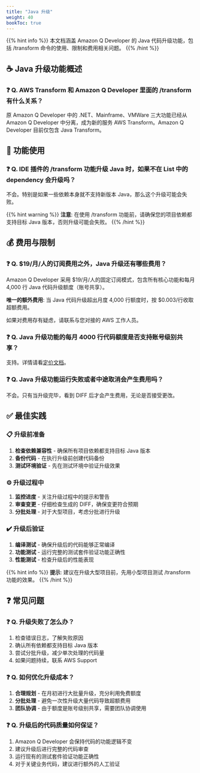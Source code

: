 ```yaml
---
title: "Java 升级"
weight: 40
bookToc: true
---
```


{{% hint info %}}
本文档涵盖 Amazon Q Developer 的 Java 代码升级功能，包括 /transform 命令的使用、限制和费用相关问题。
{{% /hint %}}

## **☕ Java 升级功能概述**

### **❓ Q. AWS Transform 和 Amazon Q Developer 里面的 /transform 有什么关系？**

原 Amazon Q Developer 中的 .NET、Mainframe、VMWare 三大功能已经从 Amazon Q Developer 中分离，成为新的服务 AWS Transform。Amazon Q Developer 目前仅包含 Java Transform。

## **🔧 功能使用**

### **❓ Q. IDE 插件的 /transform 功能升级 Java 时，如果不在 List 中的 dependency 会升级吗？**

不会。特别是如果一些依赖本身就不支持新版本 Java，那么这个升级可能会失败。

{{% hint warning %}}
**注意**: 在使用 /transform 功能前，请确保您的项目依赖都支持目标 Java 版本，否则升级可能会失败。
{{% /hint %}}

## **💰 费用与限制**

### **❓ Q. $19/月/人的订阅费用之外，Java 升级还有哪些费用？**

Amazon Q Developer 采用 $19/月/人的固定订阅模式，包含所有核心功能和每月 4,000 行 Java 代码升级额度（账号共享）。

**唯一的额外费用**: 当 Java 代码升级超出月度 4,000 行额度时，按 $0.003/行收取超额费用。

如果对费用存有疑虑，请联系与您对接的 AWS 工作人员。

### **❓ Q. Java 升级功能的每月 4000 行代码额度是否支持账号级别共享？**

支持。详情请看[定价文档](https://aws.amazon.com/q/developer/pricing/)。

### **❓ Q. Java 升级功能运行失败或者中途取消会产生费用吗？**

不会。只有当升级完毕，看到 DIFF 后才会产生费用，无论是否接受更改。

## **✅ 最佳实践**

### **📋 升级前准备**

1. **检查依赖兼容性** - 确保所有项目依赖都支持目标 Java 版本
2. **备份代码** - 在执行升级前创建代码备份
3. **测试环境验证** - 先在测试环境中验证升级效果

### **⚙️ 升级过程中**

1. **监控进度** - 关注升级过程中的提示和警告
2. **审查变更** - 仔细检查生成的 DIFF，确保变更符合预期
3. **分批处理** - 对于大型项目，考虑分批进行升级

### **✔️ 升级后验证**

1. **编译测试** - 确保升级后的代码能够正常编译
2. **功能测试** - 运行完整的测试套件验证功能正确性
3. **性能测试** - 检查升级后的性能表现

{{% hint info %}}
**提示**: 建议在升级大型项目前，先用小型项目测试 /transform 功能的效果。
{{% /hint %}}

## **❓ 常见问题**

### **❓ Q. 升级失败了怎么办？**

1. 检查错误日志，了解失败原因
2. 确认所有依赖都支持目标 Java 版本
3. 尝试分批升级，减少单次处理的代码量
4. 如果问题持续，联系 AWS Support

### **❓ Q. 如何优化升级成本？**

1. **合理规划** - 在月初进行大批量升级，充分利用免费额度
2. **分批处理** - 避免一次性升级大量代码导致超额费用
3. **团队协调** - 由于额度是账号级别共享，需要团队协调使用

### **❓ Q. 升级后的代码质量如何保证？**

1. Amazon Q Developer 会保持代码的功能逻辑不变
2. 建议升级后进行完整的代码审查
3. 运行现有的测试套件验证功能正确性
4. 对于关键业务代码，建议进行额外的人工验证
